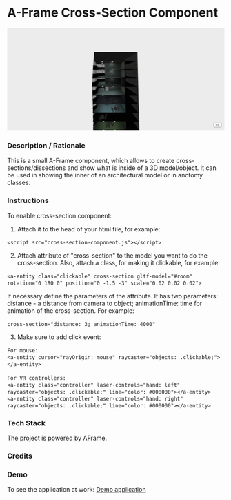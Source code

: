 # A-Frame Cross-Section Component
<img alt="Screenshot" src="img/screenshot.jpg" width="800">

### **Description / Rationale**
This is a small A-Frame component, which allows to create cross-sections/dissections and show what is inside of a 3D model/object. It can be used in showing the inner of an architectural model or in anotomy classes. 

### **Instructions**
To enable cross-section component: 
1. Attach it to the head of your html file, for example: 
```
<script src="cross-section-component.js"></script>
```
2. Attach attribute of "cross-section" to the model you want to do the cross-section. Also, attach a class, for making it clickable, for example: 
```
<a-entity class="clickable" cross-section gltf-model="#room" rotation="0 180 0" position="0 -1.5 -3" scale="0.02 0.02 0.02">
``` 

If necessary define the parameters of the attribute. It has two parameters: distance - a distance from camera to object; animationTime: time for animation of the cross-section. For example:
``` 
cross-section="distance: 3; animationTime: 4000" 
```
3. Make sure to add click event:

```
For mouse: 
<a-entity cursor="rayOrigin: mouse" raycaster="objects: .clickable;"></a-entity>

For VR controllers: 
<a-entity class="controller" laser-controls="hand: left" raycaster="objects: .clickable;" line="color: #000000"></a-entity>
<a-entity class="controller" laser-controls="hand: right" raycaster="objects: .clickable;" line="color: #000000"></a-entity>
``` 

### **Tech Stack**
The project is powered by AFrame.

### **Credits**

### **Demo**
To see the application at work: [Demo application](https://cross-section-component.glitch.me/)
